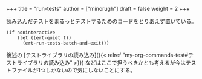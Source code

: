 +++
title = "run-tests"
author = ["minorugh"]
draft = false
weight = 2
+++

読み込んだテストをまるっとテストするためのコードをとりあえず置いている。

```emacs-lisp
(if noninteractive
	(let ((ert-quiet t))
	  (ert-run-tests-batch-and-exit)))
```

後述の [テストライブラリの読み込み]({{< relref "my-org-commands-test#テストライブラリの読み込み" >}}) などはここで担うべきかとも考えるが今はテストファイルが1つしかないので気にしないことにする。
